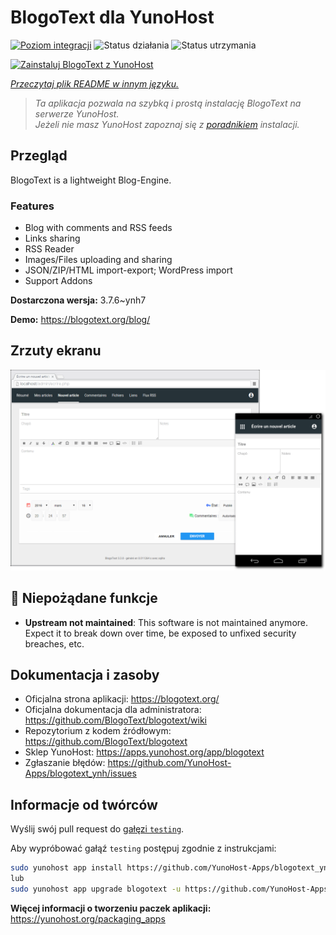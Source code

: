 <!--
To README zostało automatycznie wygenerowane przez <https://github.com/YunoHost/apps/tree/master/tools/readme_generator>
Nie powinno być ono edytowane ręcznie.
-->

# BlogoText dla YunoHost

[![Poziom integracji](https://apps.yunohost.org/badge/integration/blogotext)](https://ci-apps.yunohost.org/ci/apps/blogotext/)
![Status działania](https://apps.yunohost.org/badge/state/blogotext)
![Status utrzymania](https://apps.yunohost.org/badge/maintained/blogotext)

[![Zainstaluj BlogoText z YunoHost](https://install-app.yunohost.org/install-with-yunohost.svg)](https://install-app.yunohost.org/?app=blogotext)

*[Przeczytaj plik README w innym języku.](./ALL_README.md)*

> *Ta aplikacja pozwala na szybką i prostą instalację BlogoText na serwerze YunoHost.*  
> *Jeżeli nie masz YunoHost zapoznaj się z [poradnikiem](https://yunohost.org/install) instalacji.*

## Przegląd

BlogoText is a lightweight Blog-Engine.

### Features

- Blog with comments and RSS feeds
- Links sharing
- RSS Reader
- Images/Files uploading and sharing
- JSON/ZIP/HTML import-export; WordPress import
- Support Addons


**Dostarczona wersja:** 3.7.6~ynh7

**Demo:** <https://blogotext.org/blog/>

## Zrzuty ekranu

![Zrzut ekranu z BlogoText](./doc/screenshots/preview.png)

## :red_circle: Niepożądane funkcje

- **Upstream not maintained**: This software is not maintained anymore. Expect it to break down over time, be exposed to unfixed security breaches, etc.

## Dokumentacja i zasoby

- Oficjalna strona aplikacji: <https://blogotext.org/>
- Oficjalna dokumentacja dla administratora: <https://github.com/BlogoText/blogotext/wiki>
- Repozytorium z kodem źródłowym: <https://github.com/BlogoText/blogotext>
- Sklep YunoHost: <https://apps.yunohost.org/app/blogotext>
- Zgłaszanie błędów: <https://github.com/YunoHost-Apps/blogotext_ynh/issues>

## Informacje od twórców

Wyślij swój pull request do [gałęzi `testing`](https://github.com/YunoHost-Apps/blogotext_ynh/tree/testing).

Aby wypróbować gałąź `testing` postępuj zgodnie z instrukcjami:

```bash
sudo yunohost app install https://github.com/YunoHost-Apps/blogotext_ynh/tree/testing --debug
lub
sudo yunohost app upgrade blogotext -u https://github.com/YunoHost-Apps/blogotext_ynh/tree/testing --debug
```

**Więcej informacji o tworzeniu paczek aplikacji:** <https://yunohost.org/packaging_apps>
